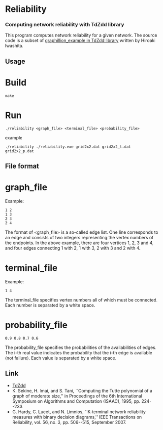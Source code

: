 Reliability
=================

### Computing network reliability with TdZdd library

This program computes network reliability for a given network.
The source code is a subset of [graphillion_example in TdZdd library](https://github.com/kunisura/TdZdd/tree/master/apps/graphillion) written by Hiroaki Iwashita.

## Usage

# Build

```
make
```

# Run

```
./reliability <graph_file> <terminal_file> <probability_file>
```

example

```
./reliability ./reliability.exe grid2x2.dat grid2x2_t.dat grid2x2_p.dat
```

## File format

# graph_file

Example:

```
1 2
1 3
2 3
2 4
```

The format of <graph_file> is a so-called edge list. One line corresponds to an edge
and consists of two integers representing the vertex numbers of the endpoints.
In the above example, there are four vertices 1, 2, 3 and 4, and four edges
connecting 1 with 2, 1 with 3, 2 with 3 and 2 with 4.

# terminal_file

Example:

```
1 4
```

The terminal_file specifies vertex numbers all of which must be connected.
Each number is separated by a white space.

# probability_file

```
0.9 0.8 0.7 0.6
```

The probability_file specifies the probabilities of the availabilities of edges.
The i-th real value indicates the probability that the i-th edge is available (not failure).
Each value is separated by a white space.

## Link

* [TdZdd](https://github.com/kunisura/TdZdd/)
* K. Sekine, H. Imai, and S. Tani, ``Computing the Tutte polynomial of a graph
  of moderate size,'' in Proceedings of the 6th International Symposium
  on Algorithms and Computation (ISAAC), 1995, pp. 224--233.
* G. Hardy, C. Lucet, and N. Limnios, ``K-terminal network reliability measures
  with binary decision diagrams,'' IEEE Transactions on Reliability,
  vol. 56, no. 3, pp. 506--515, September 2007.
